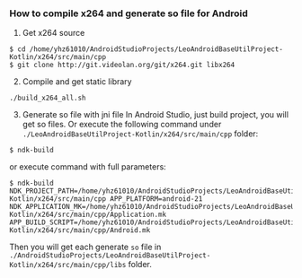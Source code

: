 ### How to compile x264 and generate so file for Android
1. Get x264 source
```shell
$ cd /home/yhz61010/AndroidStudioProjects/LeoAndroidBaseUtilProject-Kotlin/x264/src/main/cpp
$ git clone http://git.videolan.org/git/x264.git libx264
```
2. Compile and get static library
```shell
./build_x264_all.sh
```
3. Generate so file with jni file
In Android Studio, just build project, you will get so files. Or execute the following command under `./LeoAndroidBaseUtilProject-Kotlin/x264/src/main/cpp` folder:
```shell
$ ndk-build
```
or execute command with full parameters:
```shell
$ ndk-build NDK_PROJECT_PATH=/home/yhz61010/AndroidStudioProjects/LeoAndroidBaseUtilProject-Kotlin/x264/src/main/cpp APP_PLATFORM=android-21 NDK_APPLICATION_MK=/home/yhz61010/AndroidStudioProjects/LeoAndroidBaseUtilProject-Kotlin/x264/src/main/cpp/Application.mk APP_BUILD_SCRIPT=/home/yhz61010/AndroidStudioProjects/LeoAndroidBaseUtilProject-Kotlin/x264/src/main/cpp/Android.mk
```
Then you will get each generate `so` file in `./AndroidStudioProjects/LeoAndroidBaseUtilProject-Kotlin/x264/src/main/cpp/libs` folder.
